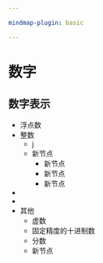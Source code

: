 ```yaml
---

mindmap-plugin: basic

---
```


# 数字

## 数字表示
- 浮点数
- 整数
   - j
   - 新节点
      - 新节点
      - 新节点
      - 新节点
-
-
- 其他
   - 虚数
   - 固定精度的十进制数
   - 分数
   - 新节点